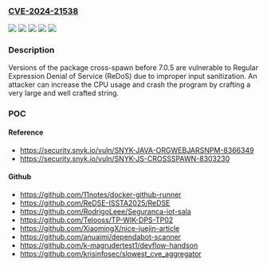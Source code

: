 ### [CVE-2024-21538](https://cve.mitre.org/cgi-bin/cvename.cgi?name=CVE-2024-21538)
![](https://img.shields.io/static/v1?label=Product&message=cross-spawn&color=blue)
![](https://img.shields.io/static/v1?label=Product&message=org.webjars.npm%3Across-spawn&color=blue)
![](https://img.shields.io/static/v1?label=Version&message=0%3C%20*%20&color=brighgreen)
![](https://img.shields.io/static/v1?label=Version&message=0%3C%207.0.5%20&color=brighgreen)
![](https://img.shields.io/static/v1?label=Vulnerability&message=Regular%20Expression%20Denial%20of%20Service%20(ReDoS)&color=brighgreen)

### Description

Versions of the package cross-spawn before 7.0.5 are vulnerable to Regular Expression Denial of Service (ReDoS) due to improper input sanitization. An attacker can increase the CPU usage and crash the program by crafting a very large and well crafted string.

### POC

#### Reference
- https://security.snyk.io/vuln/SNYK-JAVA-ORGWEBJARSNPM-8366349
- https://security.snyk.io/vuln/SNYK-JS-CROSSSPAWN-8303230

#### Github
- https://github.com/11notes/docker-github-runner
- https://github.com/ReDSE-ISSTA2025/ReDSE
- https://github.com/RodrigoLeee/Seguranca-iot-sala
- https://github.com/Telooss/TP-WIK-DPS-TP02
- https://github.com/XiaomingX/nice-juejin-article
- https://github.com/anuaimi/dependabot-scanner
- https://github.com/k-magrudertest1/devflow-handson
- https://github.com/krisinfosec/slowest_cve_aggregator

